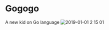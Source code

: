 # Gogogo
 A new kid on Go language 
 ![2019-01-01 2 15 01](https://user-images.githubusercontent.com/43804152/50570487-d33f2400-0dd0-11e9-9e38-dfb07b01018e.png)
